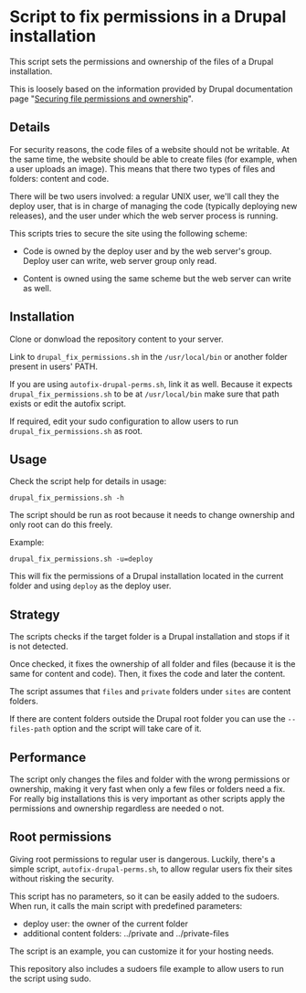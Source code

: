 # Script to fix permissions in a Drupal installation

This script sets the permissions and ownership of the files of a Drupal
installation.

This is loosely based on the information provided by Drupal documentation page
"[Securing file permissions and ownership](https://www.drupal.org/node/244924)".

## Details

For security reasons, the code files of a website should not be writable. At the
same time, the website should be able to create files (for example, when a user
uploads an image). This means that there two types of files and folders: content
and code.

There will be two users involved: a regular UNIX user, we'll call they the
deploy user, that is in charge of managing the code (typically deploying new
releases), and the user under which the web server process is running.

This scripts tries to secure the site using the following scheme:

  - Code is owned by the deploy user and by the web server's
    group. Deploy user can write, web server group only read.

  - Content is owned using the same scheme but the web server can write as well.


## Installation

Clone or donwload the repository content to your server.

Link to `drupal_fix_permissions.sh` in the `/usr/local/bin` or another folder present in users' PATH.

If you are using `autofix-drupal-perms.sh`, link it as well. Because it expects `drupal_fix_permissions.sh` to be at `/usr/local/bin` make sure that path exists or edit the autofix script.

If required, edit your sudo configuration to allow users to run `drupal_fix_permissions.sh` as root.


## Usage

Check the script help for details in usage:

```
drupal_fix_permissions.sh -h
```

The script should be run as root because it needs to change ownership and only
root can do this freely.

Example:
```
drupal_fix_permissions.sh -u=deploy
```

This will fix the permissions of a Drupal installation located in the current
folder and using `deploy` as the deploy user.


## Strategy

The scripts checks if the target folder is a Drupal installation and stops if
it is not detected.

Once checked, it fixes the ownership of all folder and files (because it is the
same for content and code). Then, it fixes the code and later the content.

The script assumes that `files` and `private` folders under `sites` are content
folders.

If there are content folders outside the Drupal root folder you can use the
`--files-path` option and the script will take care of it.

## Performance

The script only changes the files and folder with the wrong permissions or
ownership, making it very fast when only a few files or folders need a fix. For
really big installations this is very important as other scripts apply the
permissions and ownership regardless are needed o not.

## Root permissions

Giving root permissions to regular user is dangerous. Luckily, there's a simple
script, `autofix-drupal-perms.sh`, to allow regular users fix their sites
without risking the security.

This script has no parameters, so it can be easily added to the sudoers. When
run, it calls the main script with predefined parameters:

  - deploy user: the owner of the current folder
  - additional content folders: ../private and ../private-files

The script is an example, you can customize it for your hosting needs.

This repository also includes a sudoers file example to allow users to run the
script using sudo.
